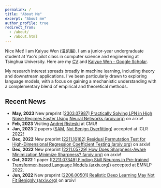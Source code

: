 ```yaml
---
permalink: /
title: "About Me"
excerpt: "About me"
author_profile: true
redirect_from: 
  - /about/
  - /about.html
---
```

Nice Met! I am Kaiyue Wen (温凯越). I am a junior-year undergraduate student at Yao's pilot class in computer science and engineering at Tsinghua University. Here are my [CV](https://github.com/WhenWen/WhenWen.github.io/blob/master/files/CVofKaiyueWen.pdf) and [‪Kaiyue Wen‬ - ‪Google Scholar‬](https://scholar.google.com/citations?hl=en&user=oTmQCFUAAAAJ).

My research interest spreads broadly in machine learning, including theory and downstream applications. I've been particularly drawn to exploring language models, with a focus on gaining a mechanistic understanding with a complementary blend of empirical and theoretical methods.


## Recent News

* **May, 2023** New preprint [[2303.07987] Practically Solving LPN in High Noise Regimes Faster Using Neural Networks (arxiv.org)](https://arxiv.org/abs/2303.07987) on arxiv!
* **Feb, 2023** Visiting [Andrej Risteski](https://www.andrew.cmu.edu/user/aristesk/) at CMU!
* **Jan, 2023** 2 papers ([SAM](https://arxiv.org/abs/2211.05729), [Not Benign Overfitting](https://arxiv.org/abs/2206.00501)) accepted at ICLR 2022!
* **Dec, 2022** New preprint [[2211.16182] Residual Permutation Test for High-Dimensional Regression Coefficient Testing (arxiv.org)](https://arxiv.org/abs/2211.16182) on arxiv!
* **Dec, 2022** New preprint [[2211.05729] How Does Sharpness-Aware Minimization Minimize Sharpness? (arxiv.org)](https://arxiv.org/abs/2211.05729) on arxiv!
* **Oct, 2022** 1 paper ([[2211.07349] Finding Skill Neurons in Pre-trained Transformer-based Language Models (arxiv.org)](https://arxiv.org/abs/2211.07349)) accepted at EMNLP 2022.
* **Jun, 2022** New preprint [[2206.00501] Realistic Deep Learning May Not Fit Benignly (arxiv.org)](https://arxiv.org/abs/2206.00501) on arxiv!
